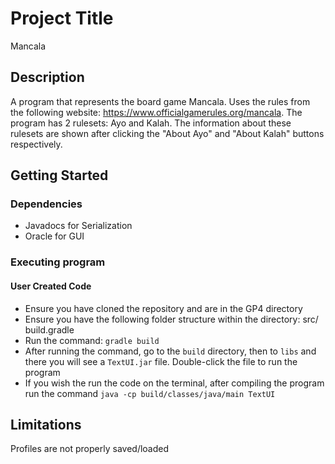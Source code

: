 # Project Title
Mancala

## Description

A program that represents the board game Mancala. Uses the rules from the following website: https://www.officialgamerules.org/mancala. The program has 2 rulesets: Ayo and Kalah. The information about these rulesets are shown after clicking the "About Ayo" and "About Kalah" buttons respectively.


## Getting Started

### Dependencies

* Javadocs for Serialization
* Oracle for GUI


### Executing program
#### User Created Code
- Ensure you have cloned the repository and are in the GP4 directory
- Ensure you have the following folder structure within the directory: src/ build.gradle
- Run the command: ```gradle build```
- After running the command, go to the ```build``` directory, then to ```libs``` and there you will see a ```TextUI.jar``` file. Double-click the file to run the program
- If you wish the run the code on the terminal, after compiling the program run the command ```java -cp build/classes/java/main TextUI```


## Limitations

Profiles are not properly saved/loaded

